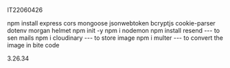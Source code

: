 IT22060426

npm install express cors mongoose jsonwebtoken bcryptjs cookie-parser dotenv morgan helmet
npm init -y
npm i nodemon
npm install resend --- to sen mails
npm i cloudinary --- to store image
npm i multer --- to convert the image in bite code

3.26.34